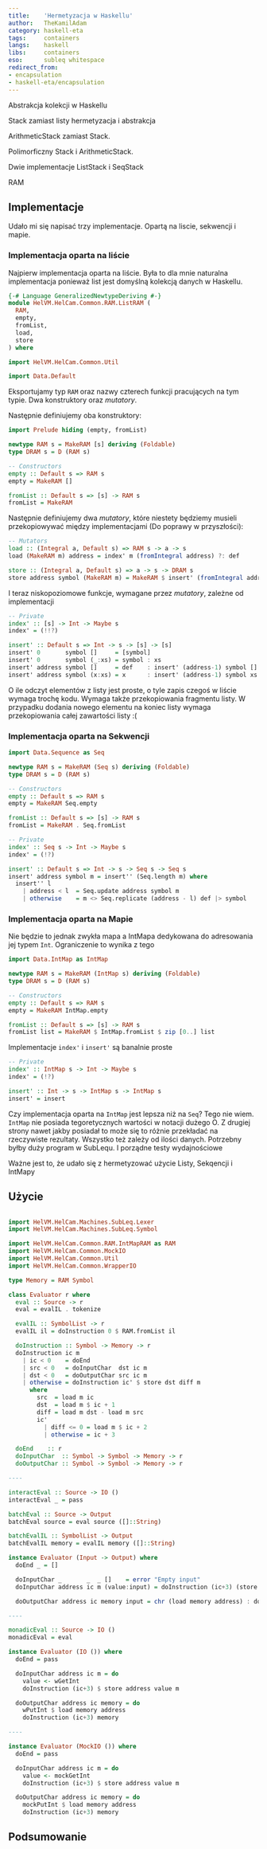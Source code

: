 ```yaml
---
title:    'Hermetyzacja w Haskellu'
author:   TheKamilAdam
category: haskell-eta
tags:     containers
langs:    haskell
libs:     containers
eso:      subleq whitespace
redirect_from:
- encapsulation
- haskell-eta/encapsulation
---
```


Abstrakcja kolekcji w Haskellu 

Stack zamiast listy
hermetyzacja i abstrakcja

ArithmeticStack zamiast Stack.

Polimorficzny Stack i ArithmeticStack.

Dwie implementacje 
ListStack i SeqStack

RAM

## Implementacje

Udało mi się napisać trzy implementacje. 
Opartą na liscie, sekwencji i mapie.

### Implementacja oparta na liście
Najpierw implementacja oparta na liście.
Była to dla mnie naturalna implementacja ponieważ list jest domyślną kolekcją danych w Haskellu.


```haskell
{-# Language GeneralizedNewtypeDeriving #-}
module HelVM.HelCam.Common.RAM.ListRAM (
  RAM,
  empty,
  fromList,
  load,
  store
) where

import HelVM.HelCam.Common.Util

import Data.Default
```

Eksportujamy typ `RAM` oraz nazwy czterech funkcji pracujących na tym typie.
Dwa konstruktory oraz *mutatory*.

Następnie definiujemy oba konstruktory:
```haskell
import Prelude hiding (empty, fromList)

newtype RAM s = MakeRAM [s] deriving (Foldable)
type DRAM s = D (RAM s)

-- Constructors
empty :: Default s => RAM s
empty = MakeRAM []

fromList :: Default s => [s] -> RAM s
fromList = MakeRAM
```

Następnie definiujemy dwa *mutatory*,
które niestety będziemy musieli przekopiowywać między implementacjami
(Do poprawy w przyszłości):
```haskell
-- Mutators
load :: (Integral a, Default s) => RAM s -> a -> s
load (MakeRAM m) address = index' m (fromIntegral address) ?: def

store :: (Integral a, Default s) => a -> s -> DRAM s
store address symbol (MakeRAM m) = MakeRAM $ insert' (fromIntegral address) symbol m
```

I teraz niskopoziomowe funkcje, 
wymagane przez *mutatory*, 
zależne od implementacji
```haskell
-- Private
index' :: [s] -> Int -> Maybe s
index' = (!!?)

insert' :: Default s => Int -> s -> [s] -> [s]
insert' 0       symbol []     = [symbol]
insert' 0       symbol (_:xs) = symbol : xs
insert' address symbol []     = def    : insert' (address-1) symbol []
insert' address symbol (x:xs) = x      : insert' (address-1) symbol xs
```

O ile odczyt elementów z listy jest proste,
o tyle zapis czegoś w liście wymaga trochę kodu.
Wymaga także przekopiowania fragmentu listy.
W przypadku dodania nowego elementu na koniec listy wymaga przekopiowania całej zawartości listy :(

### Implementacja oparta na Sekwencji

```haskell
import Data.Sequence as Seq

newtype RAM s = MakeRAM (Seq s) deriving (Foldable)
type DRAM s = D (RAM s)

-- Constructors
empty :: Default s => RAM s
empty = MakeRAM Seq.empty

fromList :: Default s => [s] -> RAM s
fromList = MakeRAM . Seq.fromList
```

```haskell
-- Private
index' :: Seq s -> Int -> Maybe s
index' = (!?)

insert' :: Default s => Int -> s -> Seq s -> Seq s
insert' address symbol m = insert'' (Seq.length m) where
  insert'' l
    | address < l  = Seq.update address symbol m
    | otherwise    = m <> Seq.replicate (address - l) def |> symbol
```

### Implementacja oparta na Mapie

Nie będzie to jednak zwykła mapa a IntMapa dedykowana do adresowania jej typem `Int`.
Ograniczenie to wynika z tego 

```haskell
import Data.IntMap as IntMap

newtype RAM s = MakeRAM (IntMap s) deriving (Foldable)
type DRAM s = D (RAM s)

-- Constructors
empty :: Default s => RAM s
empty = MakeRAM IntMap.empty

fromList :: Default s => [s] -> RAM s
fromList list = MakeRAM $ IntMap.fromList $ zip [0..] list
```

Implementacje `index'` i `insert'` są banalnie proste
```haskell
-- Private
index' :: IntMap s -> Int -> Maybe s
index' = (!?)

insert' :: Int -> s -> IntMap s -> IntMap s
insert' = insert
```

Czy implementacja oparta na `IntMap` jest lepsza niż na `Seq`?
Tego nie wiem.
`IntMap` nie posiada tegoretycznych wartości w notacji dużego O.
Z drugiej strony nawet jakby posiadał to może się to różnie przekładać na rzeczywiste rezultaty.
Wszystko też zależy od ilości danych.
Potrzebny byłby duży program w SubLequ.
I porządne testy wydajnościowe

Ważne jest to, że udało się z hermetyzować użycie Listy, Sekqencji i IntMapy


## Użycie

```haskell

import HelVM.HelCam.Machines.SubLeq.Lexer
import HelVM.HelCam.Machines.SubLeq.Symbol

import HelVM.HelCam.Common.RAM.IntMapRAM as RAM
import HelVM.HelCam.Common.MockIO
import HelVM.HelCam.Common.Util
import HelVM.HelCam.Common.WrapperIO

type Memory = RAM Symbol

class Evaluator r where
  eval :: Source -> r
  eval = evalIL . tokenize

  evalIL :: SymbolList -> r
  evalIL il = doInstruction 0 $ RAM.fromList il

  doInstruction :: Symbol -> Memory -> r
  doInstruction ic m
    | ic < 0    = doEnd
    | src < 0   = doInputChar  dst ic m
    | dst < 0   = doOutputChar src ic m
    | otherwise = doInstruction ic' $ store dst diff m
      where
        src  = load m ic
        dst  = load m $ ic + 1
        diff = load m dst - load m src
        ic'
          | diff <= 0 = load m $ ic + 2
          | otherwise = ic + 3

  doEnd    :: r
  doInputChar  :: Symbol -> Symbol -> Memory -> r
  doOutputChar :: Symbol -> Symbol -> Memory -> r

----

interactEval :: Source -> IO ()
interactEval _ = pass

batchEval :: Source -> Output
batchEval source = eval source ([]::String)

batchEvalIL :: SymbolList -> Output
batchEvalIL memory = evalIL memory ([]::String)

instance Evaluator (Input -> Output) where
  doEnd _ = []

  doInputChar _       _  _ []    = error "Empty input"
  doInputChar address ic m (value:input) = doInstruction (ic+3) (store address (ord value) m) input

  doOutputChar address ic memory input = chr (load memory address) : doInstruction (ic+3) memory input

----

monadicEval :: Source -> IO ()
monadicEval = eval

instance Evaluator (IO ()) where
  doEnd = pass

  doInputChar address ic m = do
    value <- wGetInt
    doInstruction (ic+3) $ store address value m

  doOutputChar address ic memory = do
    wPutInt $ load memory address
    doInstruction (ic+3) memory

----

instance Evaluator (MockIO ()) where
  doEnd = pass

  doInputChar address ic m = do
    value <- mockGetInt
    doInstruction (ic+3) $ store address value m

  doOutputChar address ic memory = do
    mockPutInt $ load memory address
    doInstruction (ic+3) memory
```

## Podsumowanie

